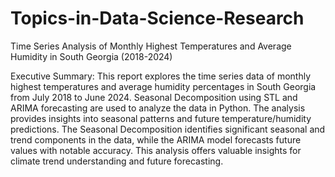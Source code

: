 # Topics-in-Data-Science-Research
Time Series Analysis of Monthly Highest Temperatures and Average Humidity in South Georgia (2018-2024)

Executive Summary:
This report explores the time series data of monthly highest temperatures and average humidity percentages in South Georgia from July 2018 to June 2024. Seasonal Decomposition using STL and ARIMA forecasting are used to analyze the data in Python. The analysis provides insights into seasonal patterns and future temperature/humidity predictions. The Seasonal Decomposition identifies significant seasonal and trend components in the data, while the ARIMA model forecasts future values with notable accuracy. This analysis offers valuable insights for climate trend understanding and future forecasting.
